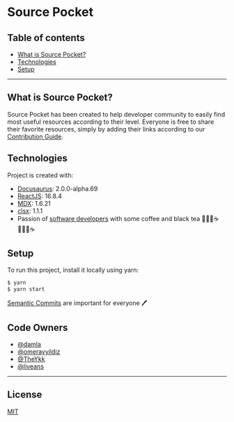 # Source Pocket

## Table of contents

* [What is Source Pocket?](#What-is-Source-Pocket?)
* [Technologies](#technologies)
* [Setup](#setup)

---

## What is Source Pocket?

Source Pocket has been created to help developer community to easily find most useful resources according to their level. Everyone is free to share their favorite resources, simply by adding their links according to our [Contribution Guide](https://sourcepocket.netlify.app/docs/ "Contribution Guide").

## Technologies

Project is created with:

* [Docusaurus](https://v2.docusaurus.io "Docusaurus"): 2.0.0-alpha.69
* [ReactJS](https://reactjs.org "ReactJS"): 16.8.4
* [MDX](https://mdxjs.com "MDX"): 1.6.21
* [clsx](https://www.npmjs.com/package/clsx "clsx"): 1.1.1
* Passion of [software developers](https://discord.gg/J3PTmeFj6s "SDTRDEV") with some coffee and black tea 👩🏼‍💻☕️👨🏼‍💻☕️

## Setup

To run this project, install it locally using yarn:

```bash
$ yarn
$ yarn start
```

[Semantic Commits](https://gist.github.com/joshbuchea/6f47e86d2510bce28f8e7f42ae84c716) are important for everyone 🖊

## Code Owners

* [@damla](https://github.com/damla "Damla KÖKSAL")
* [@omerayyildiz](https://github.com/omerayyildiz "Ömer AYYILDIZ")
* [@TheYkk](https://github.com/TheYkk "Kaan KARAKAYA")
* [@liveans](https://github.com/liveans "Ahmet İbrahim AKSOY")

---

## License

[MIT](https://choosealicense.com/licenses/mit/)